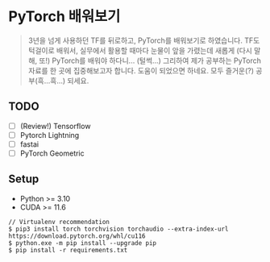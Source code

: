 # PyTorch 배워보기

> 3년을 넘게 사용하던 TF를 뒤로하고, PyTorch를 배워보기로 하였습니다. TF도 턱걸이로 배워서, 실무에서 활용할 때마다 눈물이 앞을 가렸는데 새롭게 (다시 말해, 또!) PyTorch를 배워야 하다니... (털썩...) 그리하여 제가 공부하는 PyTorch 자료를 한 곳에 집중해보고자 합니다. 도움이 되었으면 하네요. 모두 즐거운(?) 공부(흑...흑...) 되세요.

## TODO

- [ ] (Review!) Tensorflow
- [ ] Pytorch Lightning
- [ ] fastai
- [ ] PyTorch Geometric

## Setup

* Python >= 3.10
* CUDA >= 11.6

```
// Virtualenv recommendation
$ pip3 install torch torchvision torchaudio --extra-index-url https://download.pytorch.org/whl/cu116
$ python.exe -m pip install --upgrade pip
$ pip install -r requirements.txt
```
